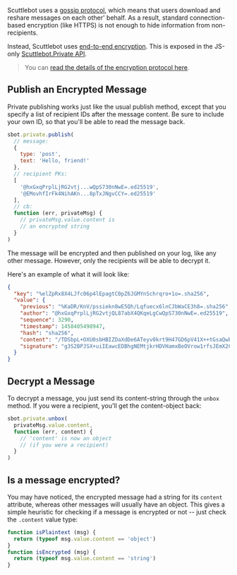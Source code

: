 Scuttlebot uses a [gossip protocol](https://en.wikipedia.org/wiki/Gossip_protocol), which means that users download and reshare messages on each other' behalf.
As a result, standard connection-based encryption (like HTTPS) is not enough to hide information from non-recipients.

Instead, Scuttlebot uses [end-to-end encryption](https://en.wikipedia.org/wiki/End-to-end_encryption).
This is exposed in the JS-only [Scuttlebot.Private API](/apis/scuttlebot/private.html).

> You can [read the details of the encryption protocol here](/more/protocols/private-box.html).

## Publish an Encrypted Message

Private publishing works just like the usual publish method, except that you specify a list of recipient IDs after the message content.
Be sure to include your own ID, so that you'll be able to read the message back.

```js
sbot.private.publish(
  // message:
  {
    type: 'post',
    text: 'Hello, friend!'
  },
  // recipient PKs:
  [
    '@hxGxqPrplLjRG2vtj...wQpS730nNwE=.ed25519',
    '@EMovhfIrFk4NihAKn...8pTxJNgvCCY=.ed25519'
  ],
  // cb:
  function (err, privateMsg) {
    // privateMsg.value.content is
    // an encrypted string
  }
)
```

The message will be encrypted and then published on your log, like any other message.
However, only the recipients will be able to decrypt it.

Here's an example of what it will look like:

```json
{
  "key": "%elZpRx8X4LJfc06p4lEpagtC0pZ6JGMYnSchrqro+1o=.sha256",
  "value": {
    "previous": "%KaDR/KnV/pssiekn8wE5Qh/Lqfuecx6lnCJbWaCE3h8=.sha256",
    "author": "@hxGxqPrplLjRG2vtjQL87abX4QKqeLgCwQpS730nNwE=.ed25519",
    "sequence": 3290,
    "timestamp": 1458405498947,
    "hash": "sha256",
    "content": "/TDSbpL+OXU0sbHBIZDaXdDe6ATeyv0krt9H47GD6pV41X++tGsaQwbFLvsnCsuInBfE4IToVJ73upO55ObK2trGF6tY+/8MQtDg1sHN3xYDz/GEV56qZKdEV1fEKcyxqhvW/phHEmXBWRkUQnDoUBlIW...Mmj0rRwj.box",
    "signature": "g3S2BPJSX+uiIEawcEDBhgNEMtjkrHDVHamxBeOVrow1rfsJEmX2CZFRyshwjaQecr8EjBDCL2T8Lxllc+gbAA==.sig.ed25519"
  }
}
```

## Decrypt a Message

To decrypt a message, you just send its content-string through the `unbox` method.
If you were a recipient, you'll get the content-object back:

```js
sbot.private.unbox(
  privateMsg.value.content,
  function (err, content) {
    // 'content' is now an object
    // (if you were a recipient)
  }
)
```

## Is a message encrypted?

You may have noticed, the encrypted message had a string for its `content` attribute, whereas other messages will usually have an object.
This gives a simple heuristic for checking if a message is encrypted or not -- just check the `.content` value type:

```js
function isPlaintext (msg) {
  return (typeof msg.value.content == 'object')
}
function isEncrypted (msg) {
  return (typeof msg.value.content == 'string')
}
```